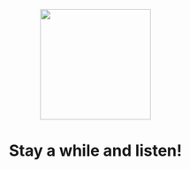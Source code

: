 <div id="header" align="center">
  <img src="https://media.giphy.com/media/v1.Y2lkPTc5MGI3NjExZTQ4ZTllMjg3MDRiYzc5ZTUxMGQxYzU4MjcyM2RlNWYxYzljZjAzYyZjdD1z/PhHppXqAqc6uOd6y4X/giphy.gif" width="200"/>
</div>

<h1 align="center">
  Stay a while and listen!
</h1>



